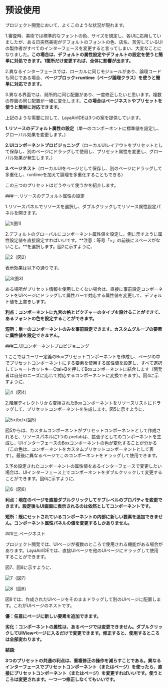 # 预设使用

プロジェクト開発において、よくこのような状況が現れます。

1.審査時、美術では標準的なフォントの色、サイズを規定し、各UIに応用していましたが、ある日突然美術がデフォルトのフォントの色、店名、苦労しているUIの製作者がすべてのインターフェースを変更すると言ってしまい、大変なことになりました。**この場合は、デフォルトの属性設定やデフォルトの設定を使うと簡単に対処できます。1箇所だけ変更すれば、全体に影響が出ます。**

2.異なるインターフェースでは、ローカルに同じモジュールがあり、論理コードも同じである場合、**ページブロック+runtime（ページ論理クラス）を使うと簡単に対応できます。**

3.異なる界面では、局所的に同じ配置があり、一度修正したいと思います。複数の界面の同じ配置が一緒に変化します。**この場合はページネストやプリセットを使うと簡単に対応できます。**

上記のような需要に対して、LayaAirIDEは3つの案を提供しています。

**1.リソースのデフォルト属性の設定**（単一のコンポーネントに標準値を設定し、グローバル効果を変更します。）

**2.UIコンポーネントプロビジョニング**（ローカルUIレイアウトをプリセットとして保存し、別のページにドラッグして使用し、プリセット属性を変更し、グローバル効果が発生します。）

**3.ページネスト**（ローカルUIをページとして保存し、別のページにドラッグして多重化し、runtimeを加えて論理を多重化することもできる）

この三つのプリセットはどうやって使うかを紹介します。

###一.リソースのデフォルト属性の設定

1.リソースパネルでリソースを選択し、ダブルクリックしてリソース属性設定パネルを開きます。

![1](img\1.gif)(图1)


2.デフォルトのグローバルにコンポーネント属性値を設定し、例に示すように属性設定値を直接設定すればいいです。**注意：等号「=」の前後にスペースがないこと。**を選択します。図2に示すように、

![2](img\2.png)（図2）

表示効果は以下の通りです。

![3](img\3.png)(图3)


ある場所がプリセット情報を使用したくない場合は、直接に事前設定コンポーネントをUIページにドラッグして属性バーで対応する属性値を変更して、デフォルト値を上書きします。

**利点：コンポーネントに九宮の格とピクチャーのタイプを設けることができて、あるフォントの色を設定することができます。**

**短所：単一のコンポーネントのみを事前設定できます。カスタムグループの要素に属性値を設定できません。**



###二.UIコンポーネントプロビジョニング

1.ここではユーザー定義のBoxプリセットコンポーネントを作成し、ページの中でプリセットコンポーネントにする要素を使用する属性値を設定し、すべて選択してショートカットキーCtal+Bを押してBoxコンポーネントに結合します（開発者は自分のニーズに応じて対応するコンポーネントに変換できます）。図4に示すように、

![4](img\4.png)（図4）

2.階層ディレクトリから変換されたBoxコンポーネントをリソースリストにドラッグして、プリセットコンポーネントを生成します。図5に示すように、

![5](img\5.gif)</br/>(図5)

図5からは、カスタムコンポーネントがプリセットコンポーネントとして作成されると、リソースパネルに1つの.prefabは、拡張子としてのコンポーネントを生成し、UIインターフェースのBoxコンポーネントの色が変化することが分かる（この色は、コンポーネントをカスタムプリセットコンポーネントとして表す）。最後に異なるページでこのコンポーネントをドラッグして使用できます。

3.予め設定されたコンポーネントの属性値をあるインターフェースで変更したい場合は、UIインターフェース上でコンポーネントをダブルクリックして変更することができます。図6に示すように、

![6](img\6.png)（図6）

**利点：現在のページを直接ダブルクリックしてサブレベルのプロパティを変更できます。設定後もUI画面に表示されるのは依然としてコンポーネントです。**

**短所：既にセットされているコンポーネントの内部に新しい要素を追加できません。コンポーネント属性パネルの値を変更するしかありません。**



###三.ページネスト

プロジェクト開発では、UIページが複数のところで使用される機能がある場合があります。LayaAirIDEでは、直接UIページを他のUIページにドラッグして使用することができます。

図7、図8に示すように、

![7](img\7.png)（図7）

![8](img\8.gif)（図8）

図8では、作成されたUIページをそのままドラッグして別のUIページに配置します。これがUIページのネストです。

**優：任意にページに新しい要素を追加できます。**

**劣化：コンポーネントの属性は、あるページでは変更できません。ダブルクリックしてUIViewページに入るだけで変更できます。修正すると、使用するところは全部変わります。**



**結語:**

**3つのプリセットの共通の利点は、重複修正の操作を減らすことである。異なるインターフェースでプリセットコンポーネント（またはページ）を使ったら、直接にプリセットコンポーネント（またはページ）を変更すればいいです。使うところは変更されます。一つ一つ修正しなくてもいいです。**